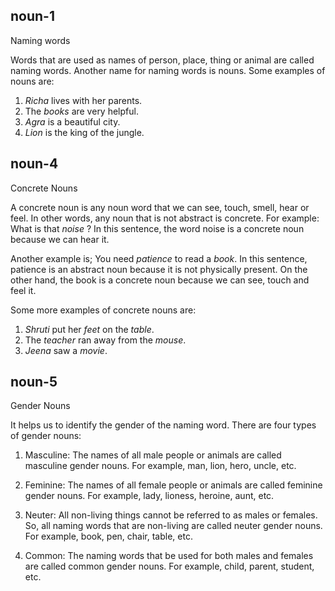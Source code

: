 ## noun-1

Naming words

Words that are used as names of person, place, thing or animal are called naming words. Another name for naming words is nouns. Some examples of nouns are:
1. *Richa* lives with her parents.
2. The *books* are very helpful.
3. *Agra* is a beautiful city.
4. *Lion* is the king of the jungle.

## noun-4

Concrete Nouns

A concrete noun is any noun word that we can see, touch, smell, hear or feel. In other words, any noun that is not abstract is concrete. For example:
What is that *noise* ?
In this sentence, the word noise is a concrete noun because we can hear it.

Another example is;
You need *patience* to read a *book*.
In this sentence, patience is an abstract noun because it is not physically present. On the other hand, the book is a concrete noun because we can see, touch and feel it.

Some more examples of concrete nouns are:
1. *Shruti* put her *feet* on the *table*.
2. The *teacher* ran away from the *mouse*.
3. *Jeena* saw a *movie*.

## noun-5

Gender Nouns

It helps us to identify the gender of the naming word. There are four types of gender nouns:

1. Masculine:
The names of all male people or animals are called masculine gender nouns. For example, man, lion, hero, uncle, etc.

2. Feminine:
The names of all female people or animals are called feminine gender nouns. For example, lady, lioness, heroine, aunt, etc.

3. Neuter:
All non-living things cannot be referred to as males or females. So, all naming words that are non-living are called neuter gender nouns. For example, book, pen, chair, table, etc.

4. Common:
The naming words that be used for both males and females are called common gender nouns. For example, child, parent, student, etc.
